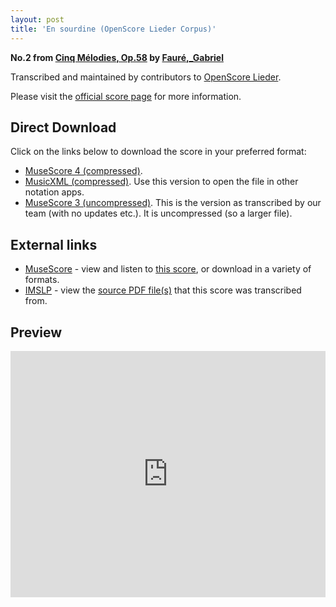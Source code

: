```yaml
---
layout: post
title: 'En sourdine (OpenScore Lieder Corpus)'
---
```


__No.2 from [Cinq Mélodies, Op.58](https://fourscoreandmore.org/openscore/lieder/Faur%C3%A9%2C_Gabriel/Cinq_M%C3%A9lodies%2C_Op.58/) by [Fauré,_Gabriel](https://fourscoreandmore.org/openscore/lieder/Faur%C3%A9%2C_Gabriel)__

Transcribed and maintained by contributors to [OpenScore Lieder].

Please visit the [official score page] for more information.

[official score page]: https://musescore.com/openscore-lieder-corpus/scores/5626070
[OpenScore Lieder]: https://musescore.com/openscore-lieder-corpus

## Direct Download

Click on the links below to download the score in your preferred format:
- [MuseScore 4 (compressed)](https://fourscoreandmore.org/openscore/lieder/Faur%C3%A9%2C_Gabriel/Cinq_M%C3%A9lodies%2C_Op.58/2_En_sourdine.mscz).
- [MusicXML (compressed)](https://fourscoreandmore.org/openscore/lieder/Faur%C3%A9%2C_Gabriel/Cinq_M%C3%A9lodies%2C_Op.58/2_En_sourdine.mxl). Use this version to open the file in other notation apps.
- [MuseScore 3 (uncompressed)](https://raw.githubusercontent.com/OpenScore/Lieder/refs/heads/main/scores/Faur%C3%A9%2C_Gabriel/Cinq_M%C3%A9lodies%2C_Op.58/2_En_sourdine/lc5626070.mscx). This is the version as transcribed by our team (with no updates etc.). It is uncompressed (so a larger file).

## External links

- [MuseScore] - view and listen to [this score][MuseScore], or download in a variety of formats.
- [IMSLP] - view the [source PDF file(s)][IMSLP] that this score was transcribed from.

[MuseScore]: https://musescore.com/score/5626070
[IMSLP]: https://imslp.org/wiki/Special:ReverseLookup/24127

## Preview

<iframe width="100%" height="394" src="https://musescore.com/openscore-lieder-corpus/scores/5626070/embed" frameborder="0" allowfullscreen allow="autoplay; fullscreen"></iframe>
